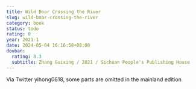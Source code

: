 ```yaml
---
title: Wild Boar Crossing the River
slug: wild-boar-crossing-the-river
category: book
status: todo
rating: 0
year: 2021-1
date: 2024-05-04 16:16:58+08:00
douban:
  rating: 8.3
  subtitle: Zhang Guixing / 2021 / Sichuan People's Publishing House
---
```


Via Twitter yihong0618, some parts are omitted in the mainland edition
